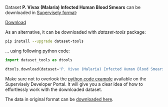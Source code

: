 Dataset **P. Vivax (Malaria) Infected Human Blood Smears** can be downloaded in [Supervisely format](https://developer.supervisely.com/api-references/supervisely-annotation-json-format):

 [Download](https://assets.supervisely.com/remote/eyJsaW5rIjogImZzOi8vYXNzZXRzLzEyNDFfUC4gVml2YXggKE1hbGFyaWEpIEluZmVjdGVkIEh1bWFuIEJsb29kIFNtZWFycy9wLi12aXZheC0obWFsYXJpYSktaW5mZWN0ZWQtaHVtYW4tYmxvb2Qtc21lYXJzLURhdGFzZXROaW5qYS50YXIiLCAic2lnIjogImV0VTVtRE93LzhKRTFFZzMvanM3eDV6Tm5LRG9TRTZKWU1lRVVQMzNIWjQ9In0=)

As an alternative, it can be downloaded with *dataset-tools* package:
``` bash
pip install --upgrade dataset-tools
```

... using following python code:
``` python
import dataset_tools as dtools

dtools.download(dataset='P. Vivax (Malaria) Infected Human Blood Smears', dst_dir='~/dataset-ninja/')
```
Make sure not to overlook the [python code example](https://developer.supervisely.com/getting-started/python-sdk-tutorials/iterate-over-a-local-project) available on the Supervisely Developer Portal. It will give you a clear idea of how to effortlessly work with the downloaded dataset.

The data in original format can be [downloaded here](https://data.broadinstitute.org/bbbc/BBBC041/malaria.zip).